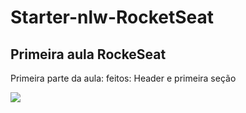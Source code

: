 # Starter-nlw-RocketSeat
 
<h2>Primeira aula RockeSeat</h2>
<p>Primeira parte da aula:
feitos: Header e primeira seção
</p>

<img src="https://ibb.co/F3LSgZg">
